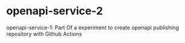 # openapi-service-2
openapi-service-1: Part Of a experiment to create openapi publishing repository with Github Actions
